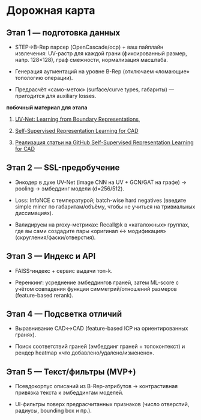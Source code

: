 # Дорожная карта

## Этап 1 — подготовка данных

- STEP→B-Rep парсер (OpenCascade/ocp) + ваш пайплайн извлечения: UV-растр для каждой грани (фиксированный размер, напр. 128×128), граф смежности, нормализация масштаба. 
- Генерация аугментаций на уровне B-Rep (отключаем «ломающие» топологию операции).

- Предрасчёт «само-меток» (surface/curve types, габариты) — пригодится для auxiliary losses.

**побочный материал для этапа**

1) [UV-Net: Learning from Boundary Representations](https://openaccess.thecvf.com/content/CVPR2021/papers/Jayaraman_UV-Net_Learning_From_Boundary_Representations_CVPR_2021_paper.pdf?utm_source=chatgpt.com), 


2) [Self-Supervised Representation Learning for CAD](https://openaccess.thecvf.com/content/CVPR2023/papers/Jones_Self-Supervised_Representation_Learning_for_CAD_CVPR_2023_paper.pdf?utm_source=chatgpt.com)

3) [Реализация статьи на GitHub Self-Supervised Representation Learning for CAD](https://github.com/zhenshihaowanlee/Self-supervised-BRep-learning-for-CAD/blob/main/Example_data/sampled_data.py)



## Этап 2 — SSL-предобучение

- Энкодер в духе UV-Net (image CNN на UV + GCN/GAT на графе) → pooling → эмбеддинг модели (d=256/512).

- Loss: InfoNCE с температурой; batch-wise hard negatives (введите simple miner по габаритам/объёму, чтобы не учиться на тривиальных диссимациях).

- Валидируем на proxy-метриках: Recall@k в «каталожных» группах, где вы сами создадите пары «оригинал ↔ модификация» (скругления/фаски/отверстия).

## Этап 3 — Индекс и API

- FAISS-индекс + сервис выдачи топ-k.

- Реренкинг: усреднение эмбеддингов граней, затем ML-score с учётом совпадения функции симметрий/отношений размеров (feature-based rerank). 

## Этап 4 — Подсветка отличий

- Выравнивание CAD↔CAD (feature-based ICP на ориентированных гранях).

- Поиск соответствий граней (эмбеддинг граней + топоконтекст) и рендер heatmap «что добавлено/удалено/изменено».

## Этап 5 — Текст/фильтры (MVP+)

- Псевдокорпус описаний из B-Rep-атрибутов → контрастивная привязка текста к эмбеддингам моделей.

- UI-фильтры поверх предрасчитанных признаков (число отверстий, радиусы, bounding box и пр.).